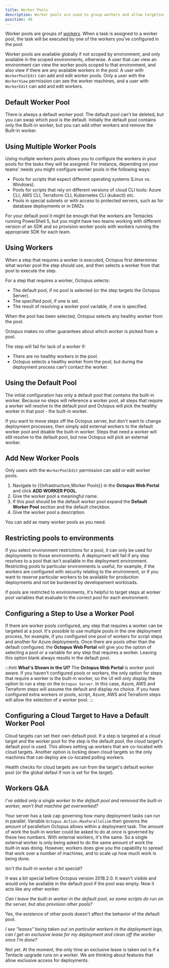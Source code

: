 ```yaml
---
title: Worker Pools
description: Worker pools are used to group workers and allow targeting steps at the pool of workers best equipped to execute the step.  This page describes how to configure worker pools for a variety of scenarios.
position: 40
---
```


Worker pools are groups of [workers](/docs/infrastructure/workers/index.md).  When a task is assigned to a worker pool, the task will be executed by one of the workers you've configured in the pool.

Worker pools are available globally if not scoped by environment, and only available in the scoped environments, otherwise.  A user that can view an environment can view the worker pools scoped to that environment, and also view if there are any available workers in the pool. A user with `WorkerPoolEdit` can add and edit worker pools.  Only a user with the `WorkerView` permission can see the worker machines, and a user with `WorkerEdit` can add and edit workers.

## Default Worker Pool

There is always a default worker pool.  The default pool can't be deleted, but you can swap which pool is the default. Initially the default pool contains only the Built-in worker, but you can add other workers and remove the Built-in worker.

## Using Multiple Worker Pools

Using multiple workers pools allows you to configure the workers in your  pools for the tasks they will be assigned. For instance, depending on your teams' needs you might configure worker pools in the following ways:

- Pools for scripts that expect different operating systems (Linux vs. Windows).
- Pools for scripts that rely on different versions of cloud CLI tools: Azure CLI, AWS CLI, Terraform CLI, Kubernetes CLI (kubectl) etc.
- Pools in special subnets or with access to protected servers, such as for database deployments or in DMZs

For your default pool it might be enough that the workers are Tentacles running PowerShell 5, but you might have two teams working with different version of an SDK and so provision worker pools with workers running the appropriate SDK for each team.

## Using Workers

When a step that requires a worker is executed, Octopus first determines what worker pool the step should use, and then selects a worker from that pool to execute the step.

For a step that requires a worker, Octopus selects:

- The default pool, if no pool is selected (or the step targets the Octopus Server).
- The specified pool, if one is set.
- The result of resolving a worker pool variable, if one is specified.

When the pool has been selected, Octopus selects any healthy worker from the pool.

Octopus makes no other guarantees about which worker is picked from a pool.

The step will fail for lack of a worker if:

- There are no healthy workers in the pool.
- Octopus selects a healthy worker from the pool, but during the deployment process can't contact the worker.

## Using the Default Pool

The initial configuration has only a default pool that contains the built-in worker.  Because no steps will reference a worker pool, all steps that require a worker will resolve to the default pool and Octopus will pick the healthy worker in that pool - the built-in worker.

If you want to move steps off the Octopus server, but don't want to change deployment processes, then simply add external workers to the default worker pool and disable the built-in worker.  Steps that need a worker will still resolve to the default pool, but now Octopus will pick an external worker.

## Add New Worker Pools

Only users with the `WorkerPoolEdit` permission can add or edit worker pools.

1. Navigate to {{Infrastructure,Worker Pools}} in the **Octopus Web Portal** and click **ADD WORKER POOL**.  
1. Give the worker pool a meaningful name.
1. If this pool should be the default worker pool expand the **Default Worker Pool** section and the default checkbox.
1. Give the worker pool a description.

You can add as many worker pools as you need.

## Restricting pools to environments

If you select environment restrictions for a pool, it can only be used for deployments to those environments.  A deployment will fail if any step resolves to a pool that isn't available in the deployment environment.  Restricting pools to particular environments is useful, for example, if the workers are configured with security relating to the environment, or if you want to reserve particular workers to be available for production deployments and not be burdened by developement workloads.

If pools are restricted to environments, it's helpful to target steps at worker pool variables that evaluate to the correct pool for each environment.

## Configuring a Step to Use a Worker Pool

If there are worker pools configured, any step that requires a worker can be targeted at a pool.  It's possible to use multiple pools in the one deployment process, for example, if you configured one pool of workers for script steps and another for Azure deployments.  Once there are pools other than the default configured, the **Octopus Web Portal** will give you the option of selecting a pool or a variable for any step that requires a worker.  Leaving this option blank always results in the default pool.

:::hint
**What's Shown in the UI?**
The **Octopus Web Portal** is worker pool aware.  If you haven't configured pools or workers, the only option for steps that require a worker is the built-in worker, so the UI will only display the option to run a step on the `Octopus Server`.  In this case, Azure, AWS and Terraform steps will assume the default and display no choice.  If you have configured extra workers or pools, script, Azure, AWS and Terraform steps will allow the selection of a worker pool.
:::

## Configuring a Cloud Target to Have a Default Worker Pool

Cloud targets can set their own default pool.  If a step is targeted at a cloud target and the worker pool for the step is the default pool, the cloud target's default pool is used.  This allows setting up workers that are co-located with cloud targets.  Another option is locking down cloud targets so the only machines that can deploy are co-located polling workers.

Health checks for cloud targets are run from the target's default worker pool (or the global defaul if non is set for the target).

## Workers Q&A

*I've added only a single worker to the default pool and removed the built-in worker, won't that machine get overworked?*

Your server has a task cap governing how many deployment tasks can run in parallel.  Variable `Octopus.Action.MaxParallelism` then governs the amount of parallelism Octopus allows within a deployment task.  The amount of work the built-in worker could be asked to do at once is governed by these two numbers.  With external workers, it's the same.  So a single external worker is only being asked to do the same amount of work the built-in was doing.  However, workers does give you the capability to spread that work over a number of machines, and to scale up how much work is being done.

*Isn't the built-in worker a bit special?*

It was a bit special before Octopus version 2018.2.0.  It wasn't visible and would only be available in the default pool if the pool was empty.  Now it acts like any other worker.

*Can I leave the built-in worker in the default pool, so some scripts do run on the server, but also provision other pools?*

Yes, the existence of other pools doesn't affect the behavior of the default pool.

*I see "leases" being taken out on particular workers in the deployment logs, can I get an exclusive lease for my deployment and clean off the worker once I'm done?*

Not yet.  At the moment, the only time an exclusive lease is taken out is if a Tentacle upgrade runs on a worker.  We are thinking about features that allow exclusive access for deployments.
